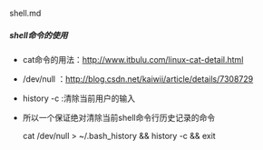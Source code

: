 shell.md
##### shell命令的使用
* cat命令的用法：http://www.itbulu.com/linux-cat-detail.html
* /dev/null ：http://blog.csdn.net/kaiwii/article/details/7308729
* history -c :清除当前用户的输入
* 所以一个保证绝对清除当前shell命令行历史记录的命令

    cat /dev/null > ~/.bash_history && history -c && exit
